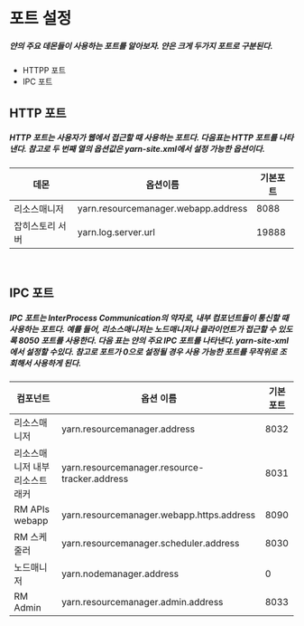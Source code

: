 # 포트 설정
##### 얀의 주요 데몬들이 사용하는 포트를 알아보자. 얀은 크게 두가지 포트로 구분된다.
- HTTPP 포트
- IPC 포트

## HTTP 포트
##### HTTP 포트는 사용자가 웹에서 접근할 때 사용하는 포트다. 다음표는 HTTP 포트를 나타낸다. 참고로 두 번째 열의 옵션값은 yarn-site.xml에서 설정 가능한 옵션이다.

| 데몬 | 옵션이름 | 기본포트|
| --- | --- | --- |
| 리소스매니저 | yarn.resourcemanager.webapp.address | 8088 |
| 잡히스토리 서버 | yarn.log.server.url | 19888 |
<br />

## IPC 포트
##### IPC 포트는 InterProcess Communication의 약자로, 내부 컴포넌트들이 통신할 때 사용하는 포트다. 예를 들어, 리소스매니저는 노드매니저나 클라이언트가 접근할 수 있도록 8050 포트를 사용한다. 다음 표는 얀의 주요 IPC 포트를 나타낸다. yarn-site-xml에서 설정할 수있다. 참고로 포트가 0으로 설정될 경우 사용 가능한 포트를 무작위로 조회해서 사용하게 된다.

| 컴포넌트 | 옵션 이름 | 기본 포트 |
| --- | --- | --- |
| 리소스매니저 | yarn.resourcemanager.address | 8032 |
| 리소스매니저 내부 리소스트래커 | yarn.resourcemanager.resource-tracker.address | 8031 |
| RM APIs webapp | yarn.resourcemanager.webapp.https.address | 8090 |
| RM 스케줄러 | yarn.resourcemanager.scheduler.address | 8030 |
| 노드매니저 | yarn.nodemanager.address | 0 |
| RM Admin | yarn.resourcemanager.admin.address | 8033 |
<br />
